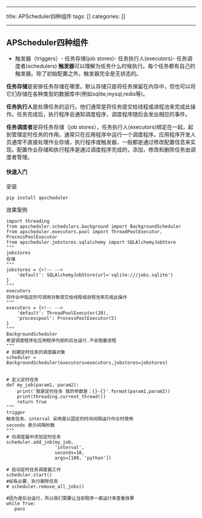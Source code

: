 
--- 
title:  APScheduler四种组件 
tags: []
categories: [] 

---
## APScheduler四种组件
- 触发器（triggers）- 任务存储(job stores)- 任务执行人(executors)- 任务调度者(schedulers)
**触发器**可以理解为任务什么时候执行。每个任务都有自己的触发器。除了初始配置之外，触发器完全是无状态的。

**任务存储**是安排任务存储在哪里。默认存储只是将任务保留在内存中，但也可以将它们存储在各种类型的数据库中(例如sqlite,mysql,redis等)。

**任务执行人**是处理任务的运行。他们通常是将任务提交给线程或进程池来完成此操作。任务完成后，执行程序会通知调度程序，调度程序随后会发出相应的事件。

**任务调度者**是将任务存储（job stores），任务执行人(executors)绑定在一起，起到管理定时任务的作用。通常只在应用程序中运行一个调度程序。应用程序开发人员通常不直接处理作业存储，执行程序或触发器，一般都是通过修改配置信息来实现。配置作业存储和执行程序是通过调度程序完成的，添加，修改和删除任务由调度者管理。

#### 快速入门

安装

```
pip install apscheduler

```

效果案例

```
import threading
from apscheduler.schedulers.background import BackgroundScheduler
from apscheduler.executors.pool import ThreadPoolExecutor, ProcessPoolExecutor
from apscheduler.jobstores.sqlalchemy import SQLAlchemyJobStore
"""
jobstores
存储
"""
jobstores = {<!-- -->
    'default': SQLAlchemyJobStore(url='sqlite:///jobs.sqlite')
}
"""
executors 
将作业中指定的可调用对象提交给线程或进程池来完成此操作
"""
executors = {<!-- -->
    'default': ThreadPoolExecutor(20),
    'processpool': ProcessPoolExecutor(5)
}
"""
BackgroundScheduler
希望调度程序在应用程序内部的后台运行.不会阻塞进程
"""
# 创建定时任务的调度器对象
scheduler = BackgroundScheduler(executors=executors,jobstores=jobstores)


# 定义定时任务
def my_job(param1, param2):
    print('我是定时任务 我的参数是：{}-{}'.format(param1,param2))
    print(threading.current_thread())
    return True
"""
trigger
触发任务，interval 采用是以固定的时间间隔运行作业时使用
seconds 表示间隔秒数
"""
# 向调度器中添加定时任务
scheduler.add_job(my_job,
                  'interval',
                  seconds=10,
                  args=[100, 'python'])

# 启动定时任务调度器工作
scheduler.start()
#如有必要，执行删除任务
# scheduler.remove_all_jobs()

#因为是后台运行，所以我们需要让当前程序一直运行来查看效果
while True:
   pass

```
